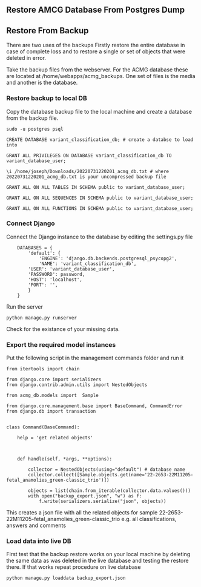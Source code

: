 ## Restore AMCG Database From Postgres Dump

## Restore From Backup

There are two uses of the backups Firstly restore the entire database in case of complete loss and to restore a single or set of objects that were deleted in error.

Take the backup files from the webserver. For the ACMG database these are located at /home/webapps/acmg_backups. One set of files is the media and another is the database.




### Restore backup to local DB

Copy the database
 backup file to the local machine and create a database from the backup file.

```
sudo -u postgres psql

CREATE DATABASE variant_classification_db; # create a databse to load into

GRANT ALL PRIVILEGES ON DATABASE variant_classification_db TO variant_database_user;

\i /home/joseph/Downloads/20220731220201_acmg_db.txt # where 20220731220201_acmg_db.txt is your uncompressed backup file

GRANT ALL ON ALL TABLES IN SCHEMA public to variant_database_user;

GRANT ALL ON ALL SEQUENCES IN SCHEMA public to variant_database_user;

GRANT ALL ON ALL FUNCTIONS IN SCHEMA public to variant_database_user;

```
### Connect Django

Connect the Django instance to the database by editing the settings.py file

```
	DATABASES = {
		'default': {
			'ENGINE': 'django.db.backends.postgresql_psycopg2',
			'NAME': 'variant_classification_db',
		'USER': 'variant_database_user',
		'PASSWORD': password,
		'HOST': 'localhost',
		'PORT': '',
		}
	}

```
Run the server
```
python manage.py runserver

```
Check for the existance of your missing data.

### Export the required model instances

Put the following script in the management commands folder and run it
```
from itertools import chain      

from django.core import serializers
from django.contrib.admin.utils import NestedObjects

from acmg_db.models import  Sample

from django.core.management.base import BaseCommand, CommandError
from django.db import transaction


class Command(BaseCommand):

	help = 'get related objects'



	def handle(self, *args, **options):

		collector = NestedObjects(using="default") # database name
		collector.collect([Sample.objects.get(name='22-2653-22M11205-fetal_anamolies_green-classic_trio')])

		objects = list(chain.from_iterable(collector.data.values()))
		with open("backup_export.json", "w") as f:
			f.write(serializers.serialize("json", objects))

```
This creates a json file with all the related objects for sample 22-2653-22M11205-fetal_anamolies_green-classic_trio e.g. all classifications, answers and comments


### Load data into live DB

First test that the backup restore works on your local machine by deleting the same data as was deleted in the live database and testing the restore there. If that works repeat procedure on live database

```
python manage.py loaddata backup_export.json
```